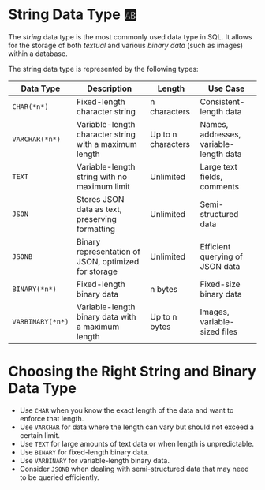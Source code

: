 # String Data Type 🆎

The *string* data type is the most commonly used data type in SQL. It allows for the storage of both *textual* and various *binary data* (such as images) within a database.

The string data type is represented by the following types:

| **Data Type** | **Description** | **Length** | **Use Case** |
| --- | --- | --- | --- |
| `CHAR(*n*)` | Fixed-length character string | n characters | Consistent-length data |
| `VARCHAR(*n*)` | Variable-length character string with a maximum length | Up to n characters | Names, addresses, variable-length data |
| `TEXT` | Variable-length string with no maximum limit | Unlimited | Large text fields, comments |
| `JSON` | Stores JSON data as text, preserving formatting | Unlimited | Semi-structured data |
| `JSONB` | Binary representation of JSON, optimized for storage | Unlimited | Efficient querying of JSON data |
| `BINARY(*n*)` | Fixed-length binary data | n bytes | Fixed-size binary data |
| `VARBINARY(*n*)` | Variable-length binary data with a maximum length | Up to n bytes | Images, variable-sized files |

# Choosing the Right String and Binary Data Type

- Use `CHAR` when you know the exact length of the data and want to enforce that length.
- Use `VARCHAR` for data where the length can vary but should not exceed a certain limit.
- Use `TEXT` for large amounts of text data or when length is unpredictable.
- Use `BINARY` for fixed-length binary data.
- Use `VARBINARY` for variable-length binary data.
- Consider `JSONB` when dealing with semi-structured data that may need to be queried efficiently.